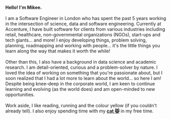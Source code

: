 **Hello! I'm Mikee.**
\
\
I am a Software Engineer in London who has spent the past 5 years working in the intersection of science, data and software engineering. Currently at Accenture, I have built software for clients from various industries including retail, healthcare, non-governmental organizations (NGOs), start-ups and tech giants... and more! I enjoy developing things, problem solving, planning, roadmapping and working with people... it's the little things you learn along the way that makes it worth the while!
\
\
Other than this, I also have a background in data science and academic research. I am detail-oriented, curious and a problem-solver by nature. I loved the idea of working on something that you're passionate about, but I soon realized that I had a lot more to learn about the world... so here I am! Despite being knee-deep in the corporate world, I am keen to continue learning and evolving (as the world does) and am open-minded to new opportunities.
\
\
Work aside, I like reading, running and the colour yellow (if you couldn't already tell). I also enjoy spending time with my **[cat 😾](/cat/)** in my free time.
